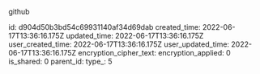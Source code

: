 github

id: d904d50b3bd54c69931140af34d69dab
created_time: 2022-06-17T13:36:16.175Z
updated_time: 2022-06-17T13:36:16.175Z
user_created_time: 2022-06-17T13:36:16.175Z
user_updated_time: 2022-06-17T13:36:16.175Z
encryption_cipher_text: 
encryption_applied: 0
is_shared: 0
parent_id: 
type_: 5